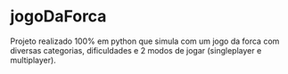 # jogoDaForca
Projeto realizado 100% em python que simula com um jogo da forca com diversas categorias, dificuldades e 2 modos de jogar (singleplayer e multiplayer).
